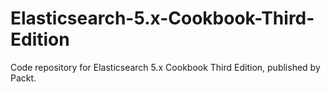 # Elasticsearch-5.x-Cookbook-Third-Edition
Code repository for Elasticsearch 5.x Cookbook Third Edition, published by Packt.
